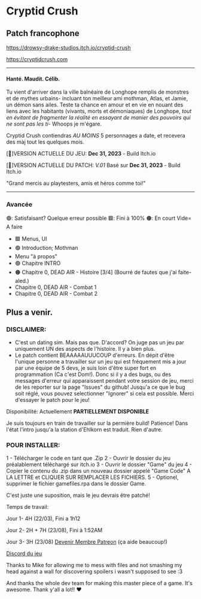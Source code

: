 # Cryptid Crush
## Patch francophone

https://drowsy-drake-studios.itch.io/cryptid-crush

https://cryptidcrush.com

-------------------------------------------------------

#### Hanté. Maudit. Célib.

Tu vient d'arriver dans la ville balnéaire de Longhope remplis de monstres et de mythes urbains- incluant ton meilleur ami mothman, Atlas, et Jamie, un démon sans ailes.
Teste ta chance en amour et en vie en nouant des liens avec les habitants (vivants, morts et démoniaques) de Longhope, *tout en évitant de fragmenter la réalité en essayant de manier des
pouvoirs qui ne sont pas les ti-* Whoops je m'égare.

Cryptid Crush contiendras *AU MOINS* 5 personnages a date, et recevera des màj tout les quelques mois.


[💖]VERSION ACTUELLE DU JEU:  **Dec 31, 2023** - Build Itch.io

[📘]VERSION ACTUELLE DU PATCH:  *V.01* Basé sur **Dec 31, 2023** - Build Itch.io

"Grand mercis au playtesters, amis et héros comme toi!"



-------------------------------------------------------

### Avancée

🟢: Satisfaisant? Quelque erreur possible
🟩: Fini à 100%
🟠: En court
Vide= A faire

- 🟩 Menus, UI
- 🟢 Introduction; Mothman
- Menu "à propos"
- 🟢 Chapitre INTRO
- 🟠 Chapitre 0, DEAD AIR - Histoire [3/4] (Bourré de fautes que j'ai faite- aled.)
- Chapitre 0, DEAD AIR - Combat 1
- Chapitre 0, DEAD AIR - Combat 2

 Plus a venir.
-------------------------------------------------------
### DISCLAIMER:

- C'est un dating sim. Mais pas que. D'accord? On juge pas un jeu par uniquement UN des aspects de l'histoire. Il y a bien plus.
- Le patch contient BEAAAAAUUUCOUP d'erreurs. En dépit d'être l'unique personne a travailler sur un jeu qui est fréquement mis a jour par une équipe de 5 devs, je suis loin d'être super 
fort en programmation (Ca c'est Dom!). Donc si il y a des bugs, ou des messages d'erreur qui apparaissent pendant votre session de jeu, merci de les reporter sur la page "Issues" 
du github! Jusqu'a ce que le bug soit réglé, vous pouvez selectionner "Ignorer" si cela est possible. Merci d'essayer le patch pour le jeu!


Disponibilité: Actuellement **PARTIELLEMENT DISPONIBLE** 

Je suis toujours en train de travailler sur la permière build! Patience!
Dans l'état l'intro jusqu'a la station d'Ehlkorn est traduit. Rien d'autre.

### POUR INSTALLER:

1 - Télécharger le code en tant que .Zip
2 - Ouvrir le dossier du jeu préalablement téléchargé sur itch.io
3 - Ouvrir le dossier "Game" du jeu
4 - Copier le contenu du .zip dans un nouveau dossier appelé "Game Code" A LA LETTRE et CLIQUER SUR REMPLACER LES FICHIERS.
5 - Optionel, supprimer le fichier gamefiles.rpa dans le dossier Game.

C'est juste une suposition, mais le jeu devrais être patché!

Temps de travail:

Jour 1- 4H (22/03), Fini a 1h12

Jour 2- 2H + 7H (23/08), Fini à 1:52AM

Jour 3- 3H (23/08)
[Devenir Membre Patreon](https://www.patreon.com/bePatron?u=19966246&redirect_uri=https%3A%2F%2Fitch.io%2Fgame%2Fedit%2F815590&utm_medium=widget)
(ça aide beaucoup!)

[Discord du jeu](https://discord.com/invite/cryptidcrush)

Thanks to Mike for allowing me to mess with files and not smashing my head against a wall for discovering spoilers i wasn't supposed to see :3

And thanks the whole dev team for making this master piece of a game. It's awesome. Thank y'all a lot!! ❤️
